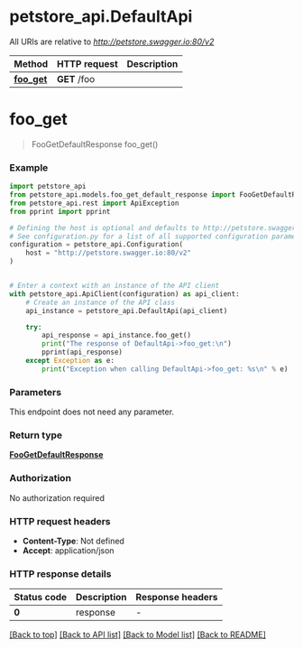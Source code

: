 # petstore_api.DefaultApi

All URIs are relative to *http://petstore.swagger.io:80/v2*

Method | HTTP request | Description
------------- | ------------- | -------------
[**foo_get**](DefaultApi.md#foo_get) | **GET** /foo | 


# **foo_get**
> FooGetDefaultResponse foo_get()





### Example


```python
import petstore_api
from petstore_api.models.foo_get_default_response import FooGetDefaultResponse
from petstore_api.rest import ApiException
from pprint import pprint

# Defining the host is optional and defaults to http://petstore.swagger.io:80/v2
# See configuration.py for a list of all supported configuration parameters.
configuration = petstore_api.Configuration(
    host = "http://petstore.swagger.io:80/v2"
)


# Enter a context with an instance of the API client
with petstore_api.ApiClient(configuration) as api_client:
    # Create an instance of the API class
    api_instance = petstore_api.DefaultApi(api_client)

    try:
        api_response = api_instance.foo_get()
        print("The response of DefaultApi->foo_get:\n")
        pprint(api_response)
    except Exception as e:
        print("Exception when calling DefaultApi->foo_get: %s\n" % e)
```



### Parameters

This endpoint does not need any parameter.

### Return type

[**FooGetDefaultResponse**](FooGetDefaultResponse.md)

### Authorization

No authorization required

### HTTP request headers

 - **Content-Type**: Not defined
 - **Accept**: application/json

### HTTP response details

| Status code | Description | Response headers |
|-------------|-------------|------------------|
**0** | response |  -  |

[[Back to top]](#) [[Back to API list]](../README.md#documentation-for-api-endpoints) [[Back to Model list]](../README.md#documentation-for-models) [[Back to README]](../README.md)

